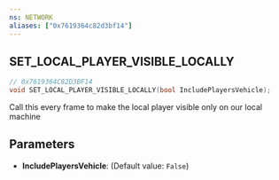 ```yaml
---
ns: NETWORK
aliases: ["0x7619364c82d3bf14"]
---
```

## SET_LOCAL_PLAYER_VISIBLE_LOCALLY

```c
// 0x7619364C82D3BF14
void SET_LOCAL_PLAYER_VISIBLE_LOCALLY(bool IncludePlayersVehicle);
```

Call this every frame to make the local player visible only on our local machine


## Parameters
* **IncludePlayersVehicle**: (Default value: `False`)

